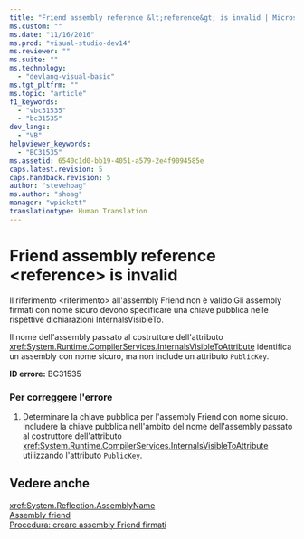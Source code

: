 ```yaml
---
title: "Friend assembly reference &lt;reference&gt; is invalid | Microsoft Docs"
ms.custom: ""
ms.date: "11/16/2016"
ms.prod: "visual-studio-dev14"
ms.reviewer: ""
ms.suite: ""
ms.technology: 
  - "devlang-visual-basic"
ms.tgt_pltfrm: ""
ms.topic: "article"
f1_keywords: 
  - "vbc31535"
  - "bc31535"
dev_langs: 
  - "VB"
helpviewer_keywords: 
  - "BC31535"
ms.assetid: 6540c1d0-bb19-4051-a579-2e4f9094585e
caps.latest.revision: 5
caps.handback.revision: 5
author: "stevehoag"
ms.author: "shoag"
manager: "wpickett"
translationtype: Human Translation
---
```

# Friend assembly reference &lt;reference&gt; is invalid
Il riferimento \<riferimento\> all'assembly Friend non è valido.Gli assembly firmati con nome sicuro devono specificare una chiave pubblica nelle rispettive dichiarazioni InternalsVisibleTo.  
  
 Il nome dell'assembly passato al costruttore dell'attributo <xref:System.Runtime.CompilerServices.InternalsVisibleToAttribute> identifica un assembly con nome sicuro, ma non include un attributo `PublicKey`.  
  
 **ID errore:** BC31535  
  
### Per correggere l'errore  
  
1.  Determinare la chiave pubblica per l'assembly Friend con nome sicuro.  Includere la chiave pubblica nell'ambito del nome dell'assembly passato al costruttore dell'attributo <xref:System.Runtime.CompilerServices.InternalsVisibleToAttribute> utilizzando l'attributo `PublicKey`.  
  
## Vedere anche  
 <xref:System.Reflection.AssemblyName>   
 [Assembly friend](../Topic/Friend%20Assemblies%20\(C%23%20and%20Visual%20Basic\).md)   
 [Procedura: creare assembly Friend firmati](../Topic/How%20to:%20Create%20Signed%20Friend%20Assemblies%20\(C%23%20and%20Visual%20Basic\).md)